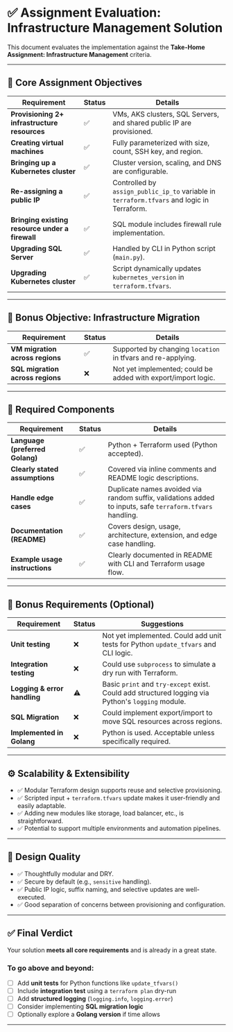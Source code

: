 # ✅ Assignment Evaluation: Infrastructure Management Solution

This document evaluates the implementation against the **Take-Home Assignment: Infrastructure Management** criteria.

---

## 🎯 Core Assignment Objectives

| Requirement | Status | Details |
|------------|--------|---------|
| **Provisioning 2+ infrastructure resources** | ✅ | VMs, AKS clusters, SQL Servers, and shared public IP are provisioned. |
| **Creating virtual machines** | ✅ | Fully parameterized with size, count, SSH key, and region. |
| **Bringing up a Kubernetes cluster** | ✅ | Cluster version, scaling, and DNS are configurable. |
| **Re-assigning a public IP** | ✅ | Controlled by `assign_public_ip_to` variable in `terraform.tfvars` and logic in Terraform. |
| **Bringing existing resource under a firewall** | ✅ | SQL module includes firewall rule implementation. |
| **Upgrading SQL Server** | ✅ | Handled by CLI in Python script (`main.py`). |
| **Upgrading Kubernetes cluster** | ✅ | Script dynamically updates `kubernetes_version` in `terraform.tfvars`. |

---

## 🎁 Bonus Objective: Infrastructure Migration

| Requirement | Status | Details |
|------------|--------|---------|
| **VM migration across regions** | ✅ | Supported by changing `location` in tfvars and re-applying. |
| **SQL migration across regions** | ❌ | Not yet implemented; could be added with export/import logic. |

---

## 🧱 Required Components

| Requirement | Status | Details |
|------------|--------|---------|
| **Language (preferred Golang)** | ✅ | Python + Terraform used (Python accepted). |
| **Clearly stated assumptions** | ✅ | Covered via inline comments and README logic descriptions. |
| **Handle edge cases** | ✅ | Duplicate names avoided via random suffix, validations added to inputs, safe `terraform.tfvars` handling. |
| **Documentation (README)** | ✅ | Covers design, usage, architecture, extension, and edge case handling. |
| **Example usage instructions** | ✅ | Clearly documented in README with CLI and Terraform usage flow. |

---

## 🧪 Bonus Requirements (Optional)

| Requirement | Status | Suggestions |
|------------|--------|-------------|
| **Unit testing** | ❌ | Not yet implemented. Could add unit tests for Python `update_tfvars` and CLI logic. |
| **Integration testing** | ❌ | Could use `subprocess` to simulate a dry run with Terraform. |
| **Logging & error handling** | ⚠️ | Basic `print` and `try-except` exist. Could add structured logging via Python's `logging` module. |
| **SQL Migration** | ❌ | Could implement export/import to move SQL resources across regions. |
| **Implemented in Golang** | ❌ | Python is used. Acceptable unless specifically required. |

---

## ⚙️ Scalability & Extensibility

- ✅ Modular Terraform design supports reuse and selective provisioning.
- ✅ Scripted input + `terraform.tfvars` update makes it user-friendly and easily adaptable.
- ✅ Adding new modules like storage, load balancer, etc., is straightforward.
- ✅ Potential to support multiple environments and automation pipelines.

---

## 🧠 Design Quality

- ✅ Thoughtfully modular and DRY.
- ✅ Secure by default (e.g., `sensitive` handling).
- ✅ Public IP logic, suffix naming, and selective updates are well-executed.
- ✅ Good separation of concerns between provisioning and configuration.

---

## ✅ Final Verdict

Your solution **meets all core requirements** and is already in a great state.

### To go above and beyond:

- [ ] Add **unit tests** for Python functions like `update_tfvars()`
- [ ] Include **integration test** using a `terraform plan` dry-run
- [ ] Add **structured logging** (`logging.info`, `logging.error`)
- [ ] Consider implementing **SQL migration logic**
- [ ] Optionally explore a **Golang version** if time allows

---

